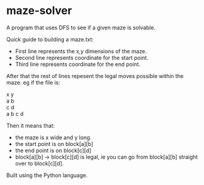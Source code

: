 # maze-solver
A program that uses DFS to see if a given maze is solvable.

Quick guide to building a maze.txt:
- First line represents the x,y dimensions of the maze.
- Second line represents coordinate for the start point.
- Third line represents coordinate for the end point.

After that the rest of lines repesent the legal moves possible within the maze.
eg if the file is:

x y <br>
a b <br>
c d <br>
a b c d

Then it means that:
- the maze is x wide and y long.
- the start point is on block[a][b]
- the end point is on block[c][d]
- block[a][b] -> block[c][d] is legal, ie you can go from block[a][b] straight over to block[c][d].


Built using the Python language.
